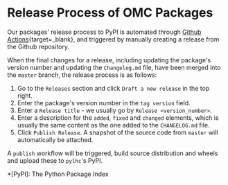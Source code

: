 # Release Process of OMC Packages

Our packages' release process to PyPI is automated through [Github Actions][github_actions]{target=_blank}, and triggered by manually creating a release from the Github repository.

When the final changes for a release, including updating the package's version number and updating the `Changelog.md` file, have been merged into the `master` branch, the release process is as follows:

1. Go to the `Releases` section and click `Draft a new release` in the top right.
2. Enter the package's version number in the `tag version` field.
3. Enter a `Release title` - we usually go by `Release <version_number>`.
4. Enter a description for the `added`, `fixed` and `changed` elements, which is usually the same content as the one added to the `CHANGELOG.md` file.
5. Click `Publish Release`. A snapshot of the source code from `master` will automatically be attached.

A `publish` workflow will be triggered, build source distribution and wheels and upload these to `pylhc`'s PyPI.

*[PyPI]: The Python Package Index

[github_actions]: https://github.com/features/actions